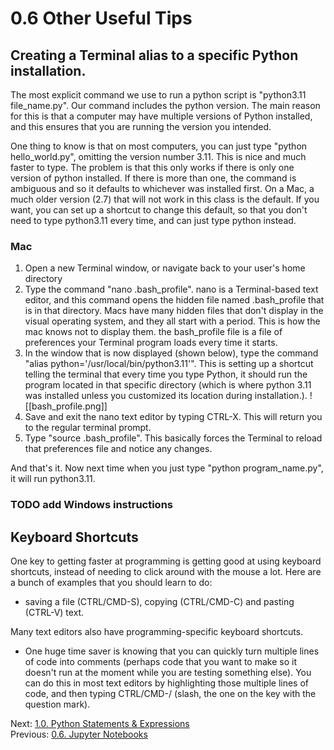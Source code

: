 # 0.6 Other Useful Tips

## Creating a Terminal alias to a specific Python installation.

The most explicit command we use to run a python script is "python3.11 file_name.py". Our command includes the python 
version. The main reason for this is that a computer may have multiple versions of Python installed, and this ensures 
that you are running the version you intended.

One thing to know is that on most computers, you can just type "python hello_world.py", omitting the version number 
3.11. This is nice and much faster to type. The problem is that this only works if there is only one version of python 
installed. If there is more than one, the command is ambiguous and so it defaults to whichever was installed first. 
On a Mac, a much older version (2.7) that will not work in this class is the default. If you want, you can set up a 
shortcut to change this default, so that you don't need to type python3.11 every time, and can just type python instead.

### Mac
1. Open a new Terminal window, or navigate back to your user's home directory
2. Type the command "nano .bash_profile". nano is a Terminal-based text editor, and this command opens the hidden 
file named .bash_profile that is in that directory. Macs have many hidden files that don't display in the visual 
operating system, and they all start with a period. This is how the mac knows not to display them. the bash_profile
 file is a file of preferences your Terminal program loads every time it starts.
3. In the window that is now displayed (shown below), type the command "alias python='/usr/local/bin/python3.11'". 
This is setting up a shortcut telling the terminal that every time you type Python, it should run the program located 
in that specific directory (which is where python 3.11 was installed unless you customized its location during 
installation.).
 ![[bash_profile.png]]
5. Save and exit the nano text editor by typing CTRL-X. This will return you to the regular terminal prompt.
6. Type "source .bash_profile". This basically forces the Terminal to reload that preferences file and notice 
any changes.

And that's it. Now next time when you just type "python program_name.py", it will run python3.11.

### TODO add Windows instructions

## Keyboard Shortcuts

One key to getting faster at programming is getting good at using keyboard shortcuts, instead of needing to click 
around with the mouse a lot. Here are a bunch of examples that you should learn to do:
- saving a file (CTRL/CMD-S), copying (CTRL/CMD-C) and pasting (CTRL-V) text.

Many text editors also have programming-specific keyboard shortcuts.
- One huge time saver is knowing that you can quickly turn multiple lines of code into comments 
(perhaps code that you want to make so it doesn't run at the moment while you are testing something else). 
You can do this in most text editors by highlighting those multiple lines of code, and then typing CTRL/CMD-/ (slash, 
the one on the key with the question mark).

Next: [1.0. Python Statements & Expressions](../CH1/1.0.%20Python%20Statements%20&%20Expressions.md)<br>
Previous: [0.6. Jupyter Notebooks](0.6.%20Jupyter%20Notebooks.md)